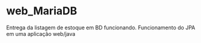 # web_MariaDB
Entrega da listagem de estoque em BD funcionando.
Funcionamento do JPA em uma aplicação web/java
